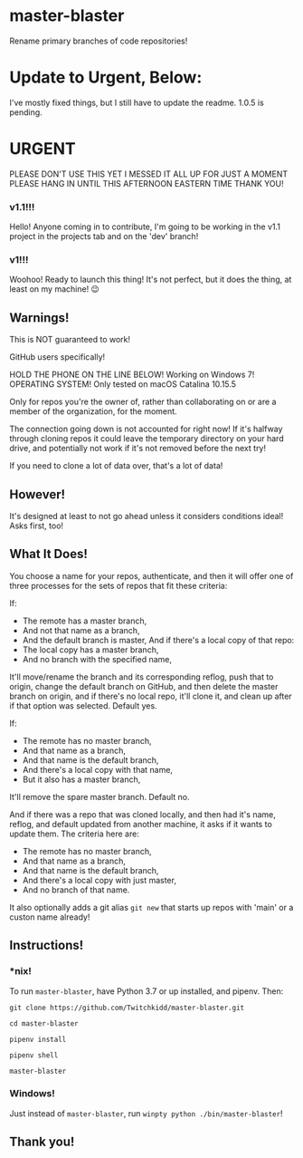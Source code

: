 # master-blaster

Rename primary branches of code repositories!

# Update to Urgent, Below:

I've mostly fixed things, but I still have to update the readme. 1.0.5 is pending.

# URGENT

PLEASE DON'T USE THIS YET I MESSED IT ALL UP FOR JUST A MOMENT PLEASE HANG IN UNTIL THIS AFTERNOON EASTERN TIME THANK YOU!

### v1.1!!!

Hello! Anyone coming in to contribute, I'm going to be working in the v1.1 project in the projects tab and on the 'dev' branch!

### v1!!!

Woohoo! Ready to launch this thing! It's not perfect, but it does the thing, at least on my machine! 😉

## Warnings!

This is NOT guaranteed to work!

GitHub users specifically!

HOLD THE PHONE ON THE LINE BELOW! Working on Windows 7!
OPERATING SYSTEM! Only tested on macOS Catalina 10.15.5

Only for repos you're the owner of, rather than collaborating on or are a member of the organization, for the moment.

The connection going down is not accounted for right now! If it's halfway through cloning repos it could leave the temporary directory on your hard drive, and potentially not work if it's not removed before the next try!

If you need to clone a lot of data over, that's a lot of data!

## However!

It's designed at least to not go ahead unless it considers conditions ideal! Asks first, too!

## What It Does!

You choose a name for your repos, authenticate, and then it will offer one of three processes for the sets of repos that fit these criteria:

If:

- The remote has a master branch,
- And not that name as a branch,
- And the default branch is master,
  And if there's a local copy of that repo:
- The local copy has a master branch,
- And no branch with the specified name,

It'll move/rename the branch and its corresponding reflog, push that to origin, change the default branch on GitHub, and then delete the master branch on origin, and if there's no local repo, it'll clone it, and clean up after if that option was selected. Default yes.

If:

- The remote has no master branch,
- And that name as a branch,
- And that name is the default branch,
- And there's a local copy with that name,
- But it also has a master branch,

It'll remove the spare master branch. Default no.

And if there was a repo that was cloned locally, and then had it's name, reflog, and default updated from another machine, it asks if it wants to update them. The criteria here are:

- The remote has no master branch,
- And that name as a branch,
- And that name is the default branch,
- And there's a local copy with just master,
- And no branch of that name.

It also optionally adds a git alias `git new` that starts up repos with 'main' or a custon name already!

## Instructions!

### \*nix!

To run `master-blaster`, have Python 3.7 or up installed, and pipenv. Then:

`git clone https://github.com/Twitchkidd/master-blaster.git`

`cd master-blaster`

`pipenv install`

`pipenv shell`

`master-blaster`

### Windows!

Just instead of `master-blaster`, run `winpty python ./bin/master-blaster`!

## Thank you!
